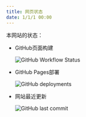 ```yaml
---
title: 网页状态
date: 1/1/1 00:00
---
```


本网站的状态：


- GitHub页面构建

  ![GitHub Workflow Status](https://img.shields.io/github/actions/workflow/status/garythenoob/garythenoob.github.io/pages.yml?logo=GitHub&style=for-the-badge)

- GitHub Pages部署

  ![GitHub deployments](https://img.shields.io/github/deployments/garythenoob/garythenoob.github.io/github-pages?logo=Github&style=for-the-badge)

- 网站最近更新

  ![GitHub last commit](https://img.shields.io/github/last-commit/garythenoob/garythenoob.github.io?logo=GitHub&style=for-the-badge)